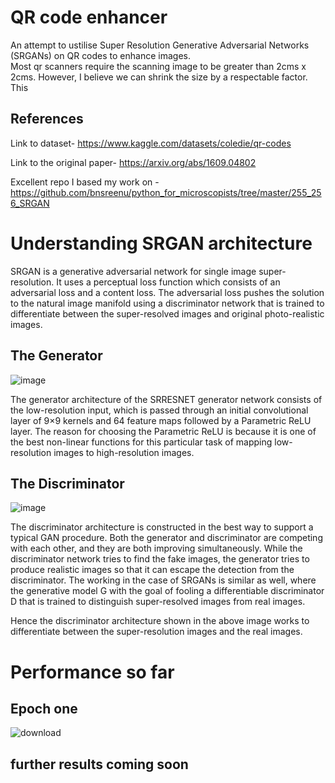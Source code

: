 # QR code enhancer
An attempt to ustilise Super Resolution Generative Adversarial Networks (SRGANs) on QR codes to enhance images.  
Most qr scanners require the scanning image to be greater than 2cms x 2cms. However, I believe we can shrink the size by a respectable factor. This 
## References
Link to dataset- https://www.kaggle.com/datasets/coledie/qr-codes

Link to the original paper- https://arxiv.org/abs/1609.04802

Excellent repo I based my work on - https://github.com/bnsreenu/python_for_microscopists/tree/master/255_256_SRGAN

# Understanding SRGAN architecture 
SRGAN is a generative adversarial network for single image super-resolution. It uses a perceptual loss function which consists of an adversarial loss and a content loss. The adversarial loss pushes the solution to the natural image manifold using a discriminator network that is trained to differentiate between the super-resolved images and original photo-realistic images. 

## The Generator

![image](https://user-images.githubusercontent.com/99831413/166132910-9a7e508b-bead-4599-904f-ece3f38a0845.png)

 The generator architecture of the SRRESNET generator network consists of the low-resolution input, which is passed through an initial convolutional layer of 9×9 kernels and 64 feature maps followed by a Parametric ReLU layer. The reason for choosing the Parametric ReLU is because it is one of the best non-linear functions for this particular task of mapping low-resolution images to high-resolution images.
 
 ## The Discriminator
 
 ![image](https://user-images.githubusercontent.com/99831413/166132890-ee9647be-ec3f-462d-a4ef-517be8d778dd.png)

 
 The discriminator architecture is constructed in the best way to support a typical GAN procedure. Both the generator and discriminator are competing with each other, and they are both improving simultaneously. While the discriminator network tries to find the fake images, the generator tries to produce realistic images so that it can escape the detection from the discriminator. The working in the case of SRGANs is similar as well, where the generative model G with the goal of fooling a differentiable discriminator D that is trained to distinguish super-resolved images from real images.

Hence the discriminator architecture shown in the above image works to differentiate between the super-resolution images and the real images.


# Performance so far

## Epoch one

![download](https://user-images.githubusercontent.com/99831413/166133210-64a050a4-79f4-4d19-b931-96d0e80ad335.png)

## further results coming soon
